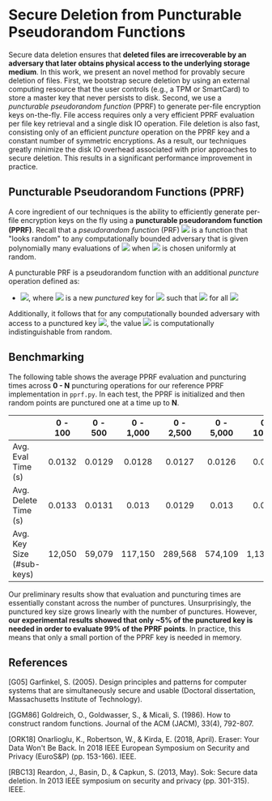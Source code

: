 # Secure Deletion from Puncturable Pseudorandom Functions
Secure data deletion ensures that **deleted files are irrecoverable by an adversary that later obtains physical access to the underlying storage medium**. In this work, we present an novel method for provably secure deletion of files. First, we bootstrap secure deletion by using an external computing resource that the user controls (e.g., a TPM or SmartCard) to store a master key that never persists to disk. Second, we use a *puncturable pseudorandom function* (PPRF) to  generate per-file encryption keys on-the-fly. File access requires only a very efficient PPRF evaluation per file key retrieval and a single disk IO operation. File deletion is also fast, consisting only of an efficient *puncture* operation on the PPRF key and a constant number of symmetric encryptions. As a result, our techniques greatly minimize the disk IO overhead associated with prior approaches to secure deletion. This results in a significant performance improvement in practice. 

## Puncturable Pseudorandom Functions (PPRF)
A core ingredient of our techniques is the ability to efficiently generate per-file encryption keys on the fly using a **puncturable pseudorandom function (PPRF)**. Recall that a *pseudorandom function* (PRF) <img src="https://render.githubusercontent.com/render/math?math=F"> is a function that "looks random" to any computationally bounded adversary that is given polynomially many evaluations of <img src="https://render.githubusercontent.com/render/math?math=F_k(\cdot)"> when <img src="https://render.githubusercontent.com/render/math?math=k"> is chosen uniformly at random.

A puncturable PRF is a pseudorandom function with an additional *puncture* operation defined as:

- <img src="https://render.githubusercontent.com/render/math?math=\text{puncture}(k, x) \rightarrow k^*">, where <img src="https://render.githubusercontent.com/render/math?math=k^*"> is a new *punctured* key for <img src="https://render.githubusercontent.com/render/math?math=F"> such that <img src="https://render.githubusercontent.com/render/math?math=F_{k^*}(x') = F_k(x')"> for all <img src="https://render.githubusercontent.com/render/math?math=x' \ne x">

Additionally, it follows that for any computationally bounded adversary with access to a punctured key <img src="https://render.githubusercontent.com/render/math?math=k^*">, the value <img src="https://render.githubusercontent.com/render/math?math=F_k(x)"> is computationally indistinguishable from random.

## Benchmarking
The following table shows the average PPRF evaluation and puncturing times across **0 - N** puncturing operations for our reference PPRF implementation in `pprf.py`. In each test, the PPRF is initialized and then random points are punctured one at a time up to **N**. 

|                           |  0 - 100 |  0 - 500 | 0 - 1,000 | 0 - 2,500 | 0 - 5,000 | 0 - 10,000 |
|---------------------------|:------:|:------:|:------:|:------:|:------:|:-------:|
|     Avg. Eval Time (s)    | 0.0132 | 0.0129 | 0.0128 | 0.0127 | 0.0126 | 0.0125  |
|    Avg. Delete Time (s)   | 0.0133 | 0.0131 | 0.013  | 0.0129 | 0.013  | 0.0133  |
| Avg. Key Size (#sub-keys) | 12,050  | 59,079  | 117,150 | 289,568 | 574,109 | 1,138,264 |

Our preliminary results show that evaluation and puncturing times are essentially constant across the number of punctures. Unsurprisingly, the punctured key size grows linearly with the number of punctures. However, **our experimental results showed that only ~5% of the punctured key is needed in order to evaluate 99% of the PPRF points**. In practice, this means that only a small portion of the PPRF key is needed in memory. 

## References
[G05] Garfinkel, S. (2005). Design principles and patterns for computer systems that are simultaneously secure and usable (Doctoral dissertation, Massachusetts Institute of Technology).

[GGM86] Goldreich, O., Goldwasser, S., & Micali, S. (1986). How to construct random functions. Journal of the ACM (JACM), 33(4), 792-807.

[ORK18] Onarlioglu, K., Robertson, W., & Kirda, E. (2018, April). Eraser: Your Data Won't Be Back. In 2018 IEEE European Symposium on Security and Privacy (EuroS&P) (pp. 153-166). IEEE.

[RBC13] Reardon, J., Basin, D., & Capkun, S. (2013, May). Sok: Secure data deletion. In 2013 IEEE symposium on security and privacy (pp. 301-315). IEEE.
